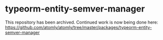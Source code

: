 # typeorm-entity-semver-manager

This repository has been archived. Continued work is now being done here: https://github.com/atomly/atomly/tree/master/packages/typeorm-entity-semver-manager
